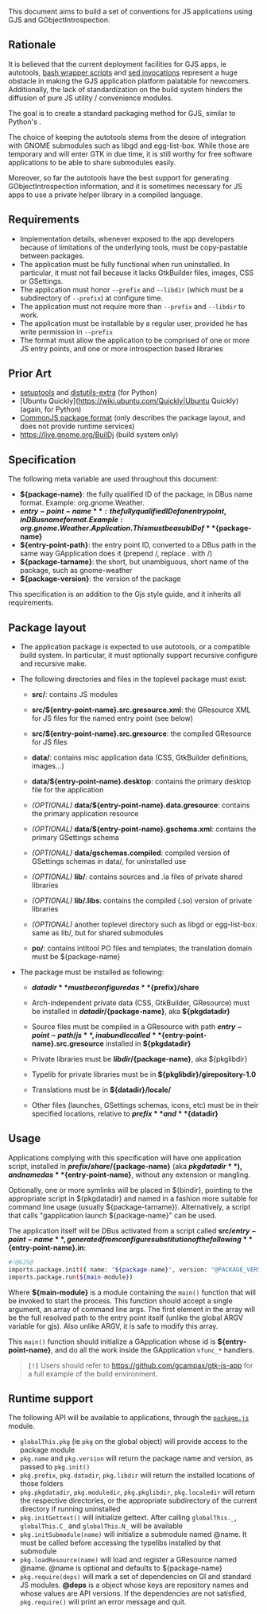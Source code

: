 This document aims to build a set of conventions for JS applications using GJS and GObjectIntrospection.

## Rationale

It is believed that the current deployment facilities for GJS apps, ie autotools, [bash wrapper scripts](https://git.gnome.org/browse/gnome-documents/tree/src/gnome-documents.in) and [sed invocations](https://git.gnome.org/browse/gnome-documents/tree/src/Makefile.am#n26) represent a huge obstacle in making the GJS application platform palatable for newcomers. Additionally, the lack of standardization on the build system hinders the diffusion of pure JS utility / convenience modules.

The goal is to create a standard packaging method for GJS, similar to Python's .

The choice of keeping the autotools stems from the desire of integration with GNOME submodules such as libgd and egg-list-box. While those are temporary and will enter GTK in due time, it is still worthy for free software applications to be able to share submodules easily.

Moreover, so far the autotools have the best support for generating GObjectIntrospection information, and it is sometimes necessary for JS apps to use a private helper library in a compiled language.

## Requirements

* Implementation details, whenever exposed to the app developers because of limitations of the underlying tools, must be copy-pastable between packages.
* The application must be fully functional when run uninstalled. In particular, it must not fail because it lacks GtkBuilder files, images, CSS or GSettings.
* The application must honor `--prefix` and `--libdir` (which must be a subdirectory of `--prefix`) at configure time.
* The application must not require more than `--prefix` and `--libdir` to work.
* The application must be installable by a regular user, provided he has write permission in `--prefix`
* The format must allow the application to be comprised of one or more JS entry points, and one or more introspection based libraries

## Prior Art

* [setuptools](https://pypi.python.org/pypi/setuptools) and [distutils-extra](https://launchpad.net/python-distutils-extra) (for Python)
 * [Ubuntu Quickly](https://wiki.ubuntu.com/Quickly|Ubuntu Quickly) (again, for Python)
 * [CommonJS package format](http://wiki.commonjs.org/wiki/Packages) (only describes the package layout, and does not provide runtime services)
 * https://live.gnome.org/BuilDj (build system only)

## Specification

The following meta variable are used throughout this document:

* **${package-name}**: the fully qualified ID of the package, in DBus name format. Example: org.gnome.Weather.
* **${entry-point-name}**: the fully qualified ID of an entry point, in DBus name format. Example: org.gnome.Weather.Application. This must be a sub ID of **${package-name}**
* **${entry-point-path}**: the entry point ID, converted to a DBus path in the same way GApplication does it (prepend /, replace . with /)
* **${package-tarname}**: the short, but unambiguous, short name of the package, such as gnome-weather
* **${package-version}**: the version of the package

This specification is an addition to the Gjs style guide, and it inherits all requirements.

## Package layout

* The application package is expected to use autotools, or a compatible build system. In particular, it must optionally support recursive configure and recursive make.
* The following directories and files in the toplevel package must exist:

    * **src/**: contains JS modules
    * **src/${entry-point-name}.src.gresource.xml**: the GResource XML for JS files for the named entry point (see below)
    * **src/${entry-point-name}.src.gresource**: the compiled GResource for JS files
    * **data/**: contains misc application data (CSS, GtkBuilder definitions, images...)

    * **data/${entry-point-name}.desktop**: contains the primary desktop file for the application
    * *(OPTIONAL)* **data/${entry-point-name}.data.gresource**: contains the primary application resource
    * *(OPTIONAL)* **data/${entry-point-name}.gschema.xml**: contains the primary GSettings schema
    * *(OPTIONAL)* **data/gschemas.compiled**: compiled version of GSettings schemas in data/, for uninstalled use
    * *(OPTIONAL)* **lib/**: contains sources and .la files of private shared libraries
    * *(OPTIONAL)* **lib/.libs**: contains the compiled (.so) version of private libraries
    * *(OPTIONAL)* another toplevel directory such as libgd or egg-list-box: same as lib/, but for shared submodules
    * **po/**: contains intltool PO files and templates; the translation domain must be ${package-name}

* The package must be installed as following:
    * **${datadir}** must be configured as **${prefix}/share**
    * Arch-independent private data (CSS, GtkBuilder, GResource) must be installed in **${datadir}/${package-name}**, aka **${pkgdatadir}**

    * Source files must be compiled in a GResource with path **${entry-point-path}/js**, in a bundle called **${entry-point-name}.src.gresource** installed in **${pkgdatadir}**
    * Private libraries must be **${libdir}/${package-name}**, aka ${pkglibdir}
    * Typelib for private libraries must be in **${pkglibdir}/girepository-1.0**
    * Translations must be in **${datadir}/locale/**
    * Other files (launches, GSettings schemas, icons, etc) must be in their specified locations, relative to **${prefix}** and **${datadir}**

## Usage

Applications complying with this specification will have one application script, installed in **${prefix}/share/${package-name}** (aka **${pkgdatadir}**), and named as **${entry-point-name}**, without any extension or mangling.

Optionally, one or more symlinks will be placed in ${bindir}, pointing to the appropriate script in ${pkgdatadir} and named in a fashion more suitable for command line usage (usually ${package-tarname}). Alternatively, a script that calls "gapplication launch ${package-name}" can be used.

The application itself will be DBus activated from a script called **src/${entry-point-name}**, generated from configure substitution of the following **${entry-point-name}.in**:

```sh
#!@GJS@
imports.package.init({ name: "${package-name}", version: "@PACKAGE_VERSION@", prefix: "@prefix@" });
imports.package.run(${main-module})
```

Where **${main-module}** is a module containing the `main()` function that will be invoked to start the process. This function should accept a single argument, an array of command line args. The first element in the array will be the full resolved path to the entry point itself (unlike the global ARGV variable for gjs). Also unlike ARGV, it is safe to modify this array.

This `main()` function should initialize a GApplication whose id is **${entry-point-name}**, and do all the work inside the GApplication `vfunc_*` handlers.

> **`[!]`** Users should refer to https://github.com/gcampax/gtk-js-app for a full example of the build environment.

## Runtime support

The following API will be available to applications, through the [`package.js`](https://gitlab.gnome.org/GNOME/gjs/blob/master/modules/script/package.js) module.

* `globalThis.pkg` (ie `pkg` on the global object) will provide access to the package module
* `pkg.name` and `pkg.version` will return the package name and version, as passed to `pkg.init()`
* `pkg.prefix`, `pkg.datadir`, `pkg.libdir` will return the installed locations of those folders
* `pkg.pkgdatadir`, `pkg.moduledir`, `pkg.pkglibdir`, `pkg.localedir` will return the respective directories, or the appropriate subdirectory of the current directory if running uninstalled
* `pkg.initGettext()` will initialize gettext. After calling `globalThis._`, `globalThis.C_` and `globalThis.N_` will be available
* `pkg.initSubmodule(name)` will initialize a submodule named @name. It must be called before accessing the typelibs installed by that submodule
* `pkg.loadResource(name)` will load and register a GResource named @name. @name is optional and defaults to ${package-name}
* `pkg.require(deps)` will mark a set of dependencies on GI and standard JS modules. **@deps** is a object whose keys are repository names and whose values are API versions. If the dependencies are not satisfied, `pkg.require()` will print an error message and quit.
